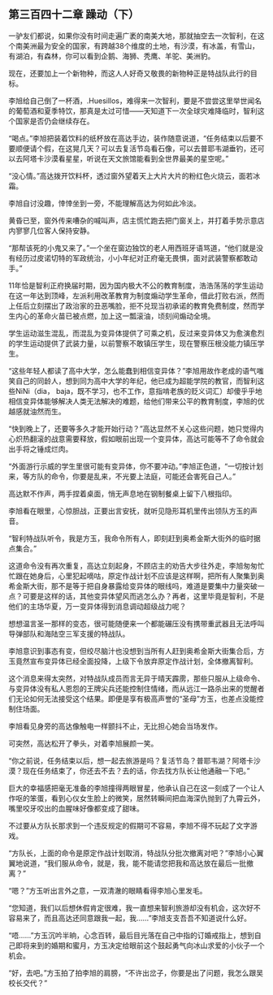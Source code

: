 ## 第三百四十二章 躁动（下）
一驴友们都说，如果你没有时间走遍广袤的南美大地，那就抽空去一次智利，在这个南美洲最为安全的国家，有跨越38个维度的土地，有沙漠，有冰盖，有雪山，有湖泊，有森林，你可以看到企鹅、海狮、秃鹰、羊驼、美洲豹。

现在，还要加上一个新物种，而这人人好奇又敬畏的新物种正是特战队此行的目标。

李旭给自己倒了一杯酒，.Huesillos，难得来一次智利，要是不尝尝这里举世闻名的葡萄酒和夏季特饮，那真是太过可惜——天知道下一次全球灾难降临时，智利这个国家是否仍会继续存在。

“喝点。”李旭把装着饮料的纸杯放在高达手边，装作随意说道，“任务结束以后要不要顺便请个假，在这晃几天？可以去复活节岛看石像，可以去普耶韦湖垂钓，还可以去阿塔卡沙漠看星星，听说在天文旅馆能看到全世界最美的星空呢。”

“没心情。”高达拨开饮料杯，透过窗外望着天上大片大片的粉红色火烧云，面若冰霜。

李旭自讨没趣，悻悻坐到一旁，不能理解高达为何如此冷淡。

黄昏已至，窗外传来嘈杂的喊叫声，店主慌忙跑去把门窗关上，并打着手势示意店内寥寥几位客人保持安静。

“那帮该死的小鬼又来了。”一个坐在窗边独饮的老人用西班牙语骂道，“他们就是没有经历过皮诺切特的军政统治，小小年纪对正府毫无畏惧，面对武装警察都敢动手。”

11年恰是智利正府换届时期，因为国内极大不公的教育制度，浩浩荡荡的学生运动在这一年达到顶峰，左派利用改革教育为制度煽动学生革命，借此打败右派，然而上任后立刻摆出了政治家的丑恶嘴脸，拒不兑现当初承诺的教育免费制度，然而学生内心的革命火苗已被点燃，加上这一瓢滚油，顷刻间煽动全境。

学生运动滋生混乱，而混乱为变异体提供了可乘之机，反过来变异体又为愈演愈烈的学生运动提供了武装力量，以前警察不敢镇压学生，现在警察压根没能力镇压学生。

“这些年轻人都读了高中大学，怎么能蠢到相信变异体？”李旭用故作老成的语气嗤笑自己的同龄人，想到同为高中大学的年纪，他已成为超能学院的教官，而智利这些NiNi（dia， baja，既不学习，也不工作，意指啃老族的贬义词汇）却傻乎乎地相信变异体能够解决人类无法解决的难题，给他们带来公平的教育制度，李旭的优越感就油然而生。

“快到晚上了，还要等多久才能开始行动？”高达显然不关心这些问题，她只觉得内心炽热翻滚的战意需要释放，假如眼前出现一个变异体，高达可能等不了命令就会出手将之锤成烂肉。

“外面游行示威的学生里很可能有变异体，你不要冲动。”李旭正色道，“一切按计划来，等方队的命令，你要是乱来，不光要上法庭，可能还会害死自己人。”

高达默不作声，两手捏着桌面，悄无声息地在钢制餐桌上留下八根指印。

李旭看在眼里，心惊胆战，正要出言安抚，就听见隐形耳机里传出领队方玉的声音。

“智利特战队听令，我是方玉，我命令所有人，即刻赶到奥希金斯大街外的临时据点集合。”

这道命令没有再次重复，高达立刻起身，不顾店主的劝告大步往外走，李旭匆匆忙忙跟在她身后，心里犯起嘀咕，原定作战计划不应该是这样啊，把所有人聚集到奥希金斯大街，那不是等于把自身暴露给变异体的眼线吗，难道是要集中力量突破一点？可要是这样的话，其他变异体望风而逃怎么办？再者，这里毕竟是智利，不是他们的主场华夏，万一变异体得到消息调动超级战力呢？

想想温言圣一那样的变态，很可能随便来一个都能碾压没有携带重武器且无法呼叫导弹部队和海陆空三军支援的特战队。

李旭意识到事态有变，但绞尽脑汁也没想到当所有人赶到奥希金斯大街集合后，方玉竟然宣布变异体已经全面投降，上级下令放弃原定作战计划，全体撤离智利。

这个消息来得太突然，对特战队成员而言无异于晴天霹雳，那些只服从上级命令、与变异体没有私人恩怨的王牌尖兵还能控制住情绪，而从远江一路杀出来的觉醒者们无论如何无法接受这个结果。即便是享有极高声誉的“圣母”方玉，也差点没能控制住场面。

李旭看见身旁的高达像触电一样颤抖不止，无比担心她会当场发作。

可突然，高达松开了拳头，对着李旭展颜一笑。

“你之前说，任务结束以后，想一起去旅游是吗？复活节岛？普耶韦湖？阿塔卡沙漠？现在任务结束了，你还去不去？去的话，你去找方队长让他通融一下吧。”

巨大的幸福感把毫无准备的李旭撞得两眼冒星，他承认自己在这一刻成了一个让人作呕的笨蛋，看到心仪女生脸上的微笑，居然转瞬间把血海深仇抛到了九霄云外，嘴里咬牙咬出的血腥味好像都变成了甜味。

不过要从方队长那求到一个违反规定的假期可不容易，李旭不得不玩起了文字游戏。

“方队长，上面的命令是原定作战计划取消，特战队分批次撤离对吧？”李旭小心翼翼地说道，“我们服从命令，就是，我，能不能请您把我和高达放在最后一批撤离？”

“嗯？”方玉听出言外之意，一双清澈的眼睛看得李旭心里发毛。

“您知道，我们以后想休假肯定很难，我一直想来智利旅游却没有机会，这次好不容易来了，而且高达还同意跟我一起，我……”李旭支支吾吾不知道说什么好。

“唔……”方玉沉吟半晌，心念百转，最后目光落在自己中指的订婚戒指上，想到自己即将来到的婚期和蜜月，方玉决定给眼前这个鼓起勇气向冰山求爱的小伙子一个机会。

“好，去吧。”方玉拍了拍李旭的肩膀，“不许出岔子，你要是出了问题，我怎么跟吴校长交代？”

